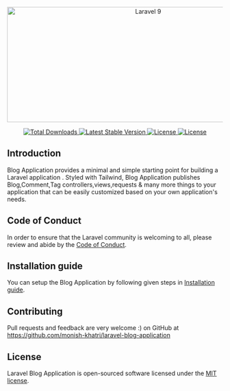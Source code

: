 <p align="center"><img alt="Laravel 9" border="0" data-original-height="420" data-original-width="1000" height="269" src="https://blogger.googleusercontent.com/img/b/R29vZ2xl/AVvXsEjiKIANl_S4hKyyLC6IH5Y6979pHHGpeqZxv-2aEb-XvKzBXfB6PeljGbf1W8PAEWBguIVxy6VsBs0pwuw-9b3emV_hI3QzNbcm2J9HNnye7eHoDaCQxMzY0moh0yaHqu3kpDHxjL_aKrB-oN7bTyBYmoLZgdkmibuxNLDuK_YDDG7_qnE0Og4Xp_Viwg/w643-h269/l9.png" width="643"></p>

<p align="center">
    <a href="https://packagist.org/packages/lmonish-khatri/blog-application">
        <img src="https://img.shields.io/packagist/dt/monish-khatri/blog-application" alt="Total Downloads">
    </a>
    <a href="https://packagist.org/packages/monish-khatri/blog-application">
        <img src="https://img.shields.io/packagist/v/monish-khatri/blog-application" alt="Latest Stable Version">
    </a>
    <a href="https://packagist.org/packages/monish-khatri/blog-application">
        <img src="https://img.shields.io/packagist/l/monish-khatri/blog-application" alt="License">
    </a>
    <a href="https://packagist.org/packages/monish-khatri/blog-application">
        <img src="https://img.shields.io/packagist/stars/monish-khatri/blog-application" alt="License">
    </a>
</p>

## Introduction

Blog Application provides a minimal and simple starting point for building a Laravel application . Styled with Tailwind, Blog Application publishes Blog,Comment,Tag controllers,views,requests & many more things to your application that can be easily customized based on your own application's needs.

## Code of Conduct

In order to ensure that the Laravel community is welcoming to all, please review and abide by the [Code of Conduct](https://laravel.com/docs/contributions#code-of-conduct).


## Installation guide

You can setup the Blog Application by following given steps in [Installation guide](INSTALLATION.md).

## Contributing
Pull requests and feedback are very welcome :)
on GitHub at https://github.com/monish-khatri/laravel-blog-application

## License

Laravel Blog Application is open-sourced software licensed under the [MIT license](LICENSE.md).
